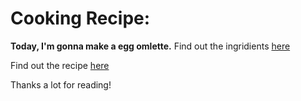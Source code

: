 # Cooking Recipe:
**Today, I'm gonna make a egg omlette.**
Find out the ingridients [here](https://github.com/RaymonStephanie/masterchef/blob/master/INGRIDIENTS.md)

Find out the recipe [here](https://github.com/RaymonStephanie/masterchef/blob/master/RECIPE.md)

Thanks a lot for reading!
